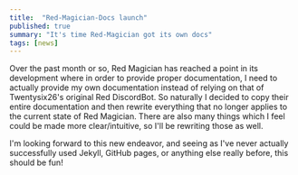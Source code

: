 ```yaml
---
title:  "Red-Magician-Docs launch"
published: true
summary: "It's time Red-Magician got its own docs"
tags: [news]
---
```


Over the past month or so, Red Magician has reached a point in its development where in order to provide proper documentation, I need to actually provide my own documentation instead of relying on that of Twentysix26's original Red DiscordBot. So naturally I decided to copy their entire documentation and then rewrite everything that no longer applies to the current state of Red Magician. There are also many things which I feel could be made more clear/intuitive, so I'll be rewriting those as well. 

I'm looking forward to this new endeavor, and seeing as I've never actually successfully used Jekyll, GitHub pages, or anything else really before, this should be fun! 

